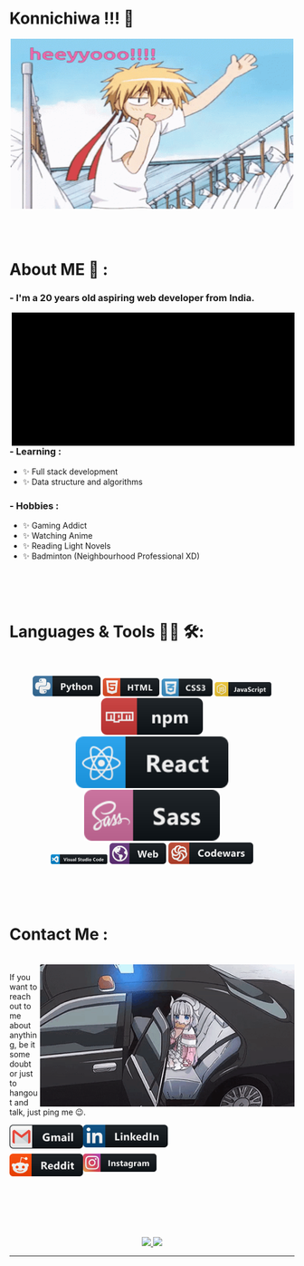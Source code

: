 # Konnichiwa !!! 👋

<div align="center">
  <img height="300" width="500" alt="GIF" align="center" src="./assets/hello.gif">
</div>

</br>
</br>
</br>


# About ME 💬 :

### - I'm a 20 years old aspiring web developer from India.

<img hight="400" width="500" alt="GIF" align="right" src="./assets/senku-dr-stone.gif">

### - Learning :
- ✨ Full stack development
- ✨ Data structure and algorithms

### - Hobbies : 
- ✨ Gaming Addict
- ✨ Watching Anime
- ✨ Reading Light Novels
- ✨ Badminton (Neighbourhood Professional XD)

</br>
</br>
</br>



# Languages & Tools 👨‍💻 🛠:
</br>

<!-- For more icons please follow  https://github.com/MikeCodesDotNET/ColoredBadges -->
<p align="center">
  <img src="./assets/icons/python.svg" alt="python" width="120" hight="50">
  <img src="./assets/icons/html.svg" alt="html"  width="100" hight="50">
  <img src="./assets/icons/css3.svg" alt="css3" width="90" hight="50">
  <img src="./assets/icons/js.svg" alt="JS" width="100" hight="50">
  <img src="./assets/icons/npm.svg" alt="npm" width="180" hight="50">
  </br>
  <img src="./assets/icons/react.svg" alt="react" width="270" hight="50">
  <img src="./assets/icons/sass.svg" alt="sass" width="240" hight="50">
  </br>
  <img src="./assets/icons/visualstudio_code.svg" alt="vsc" width="100" hight="50">
  <img src="./assets/icons/web.svg" alt="web" width="100" hight="50">
  <img src="./assets/icons/codewars.svg" alt="codewars" width="150" hight="50">
</p>
</br>
</br>
</br>



# Contact Me :

<p>
 </br>


  <img hight="320" width="450" align="right" alt="GIF" src="./assets/fbi-kana.gif">


  If you want to reach out to me about anything, be it some doubt or just to hangout and talk, just ping me 😉.

  <a href="mailto:shashanksharma03.07@gmail.com@gmail.com">
    <img align="left" alt="Gmail" width="130" hight="100" src="./assets/icons/gmail.svg" />
  </a>

  <a href="https://www.linkedin.com/in/shashank-sharma-733ba126b/">
    <img align="left" alt="Linkedin" width="150" hight="100" src="./assets/icons/linkedin.svg" />
    </br>
    </br>
    </br>
  </a>

  <a href="https://www.reddit.com/user/Cool-Adhesiveness-07/">
    <img align="left" alt=" Reddit" width="130" hight="100" src="./assets/icons/reddit.svg" />
  </a>

  <a href="https://www.instagram.com/sha_nky07/">
    <img align="left" alt="instagram" width="130" hight="100" src="./assets/icons/instagram.svg" />
  </a>
</p>
 

</br>
</br>
</br>
</br>
</br>
</br>
</br>



<p align="center" >
  <a href="https://github.com/anuraghazra/github-readme-stats"> 
    <img src="https://github-readme-stats.vercel.app/api?username=sha-nky&hide_title=false&hide_rank=false&show_icons=true&include_all_commits=true&count_private=true&disable_animations=false&theme=dracula&locale=en&hide_border=false" />
  </a>

  <img src="https://github-readme-stats.vercel.app/api/top-langs?username=sha-nky&locale=en&hide_title=false&layout=compact&card_width=320&langs_count=5&theme=dracula&hide_border=false" />
</p>

*************